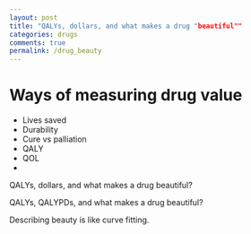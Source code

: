 ```yaml
---
layout: post
title: "QALYs, dollars, and what makes a drug "beautiful""
categories: drugs
comments: true
permalink: /drug_beauty
---
```

# Ways of measuring drug value
- Lives saved 
- Durability 
- Cure vs palliation
- QALY
- QOL
- 

QALYs, dollars, and what makes a drug beautiful?

QALYs, QALYPDs, and what makes a drug beautiful?

Describing beauty is like curve fitting.

